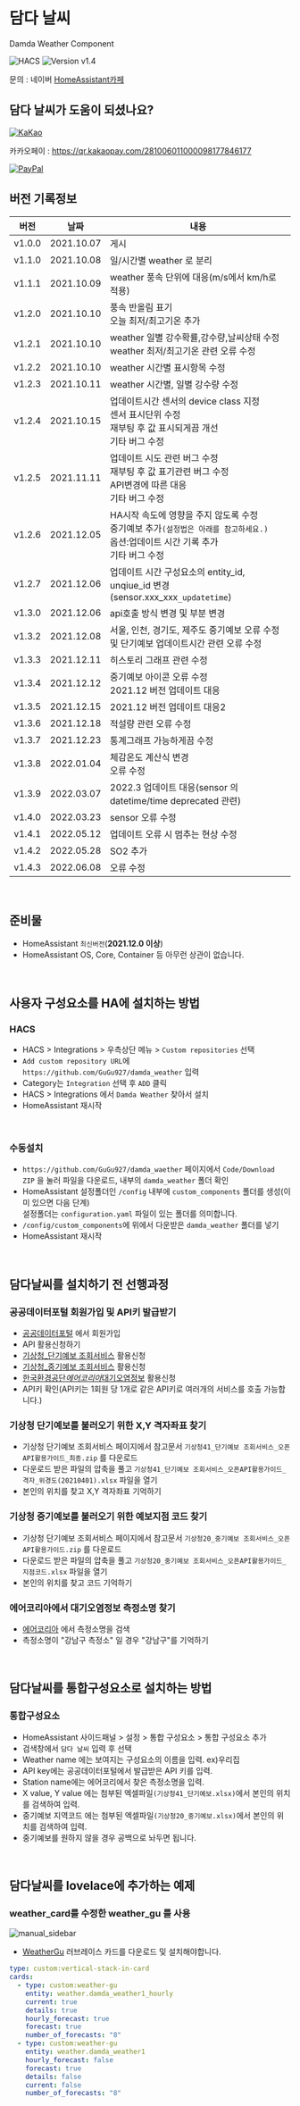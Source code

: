 # 담다 날씨

Damda Weather Component

![HACS][hacs-shield]
![Version v1.4][version-shield]

문의 : 네이버 [HomeAssistant카페](https://cafe.naver.com/koreassistant)

## 담다 날씨가 도움이 되셨나요?

<a href="https://qr.kakaopay.com/281006011000098177846177" target="_blank"><img src="https://github.com/GuGu927/damda_pad/blob/main/images/kakao.png" alt="KaKao"></a>

카카오페이 : https://qr.kakaopay.com/281006011000098177846177

<a href="https://paypal.me/rangee927" target="_blank"><img src="https://www.paypalobjects.com/webstatic/en_US/i/buttons/PP_logo_h_150x38.png" alt="PayPal"></a>

## 버전 기록정보

| 버전   | 날짜       | 내용                                                                                                                                    |
| ------ | ---------- | --------------------------------------------------------------------------------------------------------------------------------------- |
| v1.0.0 | 2021.10.07 | 게시                                                                                                                                    |
| v1.1.0 | 2021.10.08 | 일/시간별 weather 로 분리                                                                                                               |
| v1.1.1 | 2021.10.09 | weather 풍속 단위에 대응(m/s에서 km/h로 적용)                                                                                           |
| v1.2.0 | 2021.10.10 | 풍속 반올림 표기<br>오늘 최저/최고기온 추가                                                                                             |
| v1.2.1 | 2021.10.10 | weather 일별 강수확률,강수량,날씨상태 수정<br>weather 최저/최고기온 관련 오류 수정                                                      |
| v1.2.2 | 2021.10.10 | weather 시간별 표시항목 수정                                                                                                            |
| v1.2.3 | 2021.10.11 | weather 시간별, 일별 강수량 수정                                                                                                        |
| v1.2.4 | 2021.10.15 | 업데이트시간 센서의 device class 지정<br>센서 표시단위 수정<br>재부팅 후 값 표시되게끔 개선<br>기타 버그 수정                           |
| v1.2.5 | 2021.11.11 | 업데이트 시도 관련 버그 수정<br> 재부팅 후 값 표기관련 버그 수정<br>API변경에 따른 대응<br>기타 버그 수정                               |
| v1.2.6 | 2021.12.05 | HA시작 속도에 영향을 주지 않도록 수정<br>중기예보 추가`(설정법은 아래를 참고하세요.)`<br>옵션:업데이트 시간 기록 추가<br>기타 버그 수정 |
| v1.2.7 | 2021.12.06 | 업데이트 시간 구성요소의 entity_id, unqiue_id 변경(sensor.xxx_xxx`_updatetime`)                                                         |
| v1.3.0 | 2021.12.06 | api호출 방식 변경 및 부분 변경                                                                                                          |
| v1.3.2 | 2021.12.08 | 서울, 인천, 경기도, 제주도 중기예보 오류 수정 및 단기예보 업데이트시간 관련 오류 수정                                                   |
| v1.3.3 | 2021.12.11 | 히스토리 그래프 관련 수정                                                                                                               |
| v1.3.4 | 2021.12.12 | 중기예보 아이콘 오류 수정<br>2021.12 버전 업데이트 대응                                                                                 |
| v1.3.5 | 2021.12.15 | 2021.12 버전 업데이트 대응2                                                                                                             |
| v1.3.6 | 2021.12.18 | 적설량 관련 오류 수정                                                                                                                   |
| v1.3.7 | 2021.12.23 | 통계그래프 가능하게끔 수정                                                                                                              |
| v1.3.8 | 2022.01.04 | 체감온도 계산식 변경<br>오류 수정                                                                                                       |
| v1.3.9 | 2022.03.07 | 2022.3 업데이트 대응(sensor 의 datetime/time deprecated 관련)                                                                           |
| v1.4.0 | 2022.03.23 | sensor 오류 수정                                                                                                                        |
| v1.4.1 | 2022.05.12 | 업데이트 오류 시 멈추는 현상 수정                                                                                                       |
| v1.4.2 | 2022.05.28 | SO2 추가                                                                                                                                |
| v1.4.3 | 2022.06.08 | 오류 수정                                                                                                                               |

<br/>

## 준비물

- HomeAssistant `최신버전`(**2021.12.0 이상**)
- HomeAssistant OS, Core, Container 등 아무런 상관이 없습니다.

<br/>

## 사용자 구성요소를 HA에 설치하는 방법

### HACS

- HACS > Integrations > 우측상단 메뉴 > `Custom repositories` 선택
- `Add custom repository URL`에 `https://github.com/GuGu927/damda_weather` 입력
- Category는 `Integration` 선택 후 `ADD` 클릭
- HACS > Integrations 에서 `Damda Weather` 찾아서 설치
- HomeAssistant 재시작

<br/>

### 수동설치

- `https://github.com/GuGu927/damda_waether` 페이지에서 `Code/Download ZIP` 을 눌러 파일을 다운로드, 내부의 `damda_weather` 폴더 확인
- HomeAssistant 설정폴더인 `/config` 내부에 `custom_components` 폴더를 생성(이미 있으면 다음 단계)<br/>설정폴더는 `configuration.yaml` 파일이 있는 폴더를 의미합니다.<br>
- `/config/custom_components`에 위에서 다운받은 `damda_weather` 폴더를 넣기<br>
- HomeAssistant 재시작

<br/>

## 담다날씨를 설치하기 전 선행과정

### 공공데이터포털 회원가입 및 API키 발급받기

- [공공데이터포털](https://www.data.go.kr/) 에서 회원가입
- API 활용신청하기
- [기상청\_단기예보 조회서비스](https://www.data.go.kr/tcs/dss/selectApiDataDetailView.do?publicDataPk=15084084) 활용신청
- [기상청\_중기예보 조회서비스](https://www.data.go.kr/tcs/dss/selectApiDataDetailView.do?publicDataPk=15059468) 활용신청
- [한국환경공단*에어코리아*대기오염정보](https://www.data.go.kr/tcs/dss/selectApiDataDetailView.do?publicDataPk=15073861) 활용신청
- API키 확인(API키는 1회원 당 1개로 같은 API키로 여러개의 서비스를 호출 가능합니다.)

### 기상청 단기예보를 불러오기 위한 X,Y 격자좌표 찾기

- 기상청 단기예보 조회서비스 페이지에서 참고문서 `기상청41_단기예보 조회서비스_오픈API활용가이드_최종.zip` 를 다운로드
- 다운로드 받은 파일의 압축을 풀고 `기상청41_단기예보 조회서비스_오픈API활용가이드_격자_위경도(20210401).xlsx` 파일을 열기
- 본인의 위치를 찾고 X,Y 격자좌표 기억하기

### 기상청 중기예보를 불러오기 위한 예보지점 코드 찾기

- 기상청 단기예보 조회서비스 페이지에서 참고문서 `기상청20_중기예보 조회서비스_오픈API활용가이드.zip` 를 다운로드
- 다운로드 받은 파일의 압축을 풀고 `기상청20_중기예보 조회서비스_오픈API활용가이드_지점코드.xlsx` 파일을 열기
- 본인의 위치를 찾고 코드 기억하기

### 에어코리아에서 대기오염정보 측정소명 찾기

- [에어코리아](https://www.airkorea.or.kr/web/stationInfo?pMENU_NO=93) 에서 측정소명을 검색
- 측정소명이 "강남구 측정소" 일 경우 "강남구"를 기억하기

<br/>

## 담다날씨를 통합구성요소로 설치하는 방법

### 통합구성요소

- HomeAssistant 사이드패널 > 설정 > 통합 구성요소 > 통합 구성요소 추가<br>
- 검색창에서 `담다 날씨` 입력 후 선택<br>
- Weather name 에는 보여지는 구성요소의 이름을 입력. ex)우리집<br>
- API key에는 공공데이터포털에서 발급받은 API 키를 입력.
- Station name에는 에어코리에서 찾은 측정소명을 입력.
- X value, Y value 에는 첨부된 엑셀파일`(기상청41_단기예보.xlsx)`에서 본인의 위치를 검색하여 입력.
- 중기예보 지역코드 에는 첨부된 엑셀파일`(기상청20_중기예보.xlsx)`에서 본인의 위치를 검색하여 입력.
- 중기예보를 원하지 않을 경우 공백으로 놔두면 됩니다.

<br/>

## 담다날씨를 lovelace에 추가하는 예제

### weather_card를 수정한 weather_gu 를 사용

![manual_sidebar](https://github.com/GuGu927/damda_weather/blob/main/images/weather_gu.png)

- [WeatherGu](https://cafe.naver.com/koreassistant/6611) 러브레이스 카드를 다운로드 및 설치해야합니다.

```yaml
type: custom:vertical-stack-in-card
cards:
  - type: custom:weather-gu
    entity: weather.damda_weather1_hourly
    current: true
    details: true
    hourly_forecast: true
    forecast: true
    number_of_forecasts: "8"
  - type: custom:weather-gu
    entity: weather.damda_weather1
    hourly_forecast: false
    forecast: true
    details: false
    current: false
    number_of_forecasts: "8"
```

[version-shield]: https://img.shields.io/badge/version-v1.4.2-orange.svg
[hacs-shield]: https://img.shields.io/badge/HACS-Custom-red.svg
